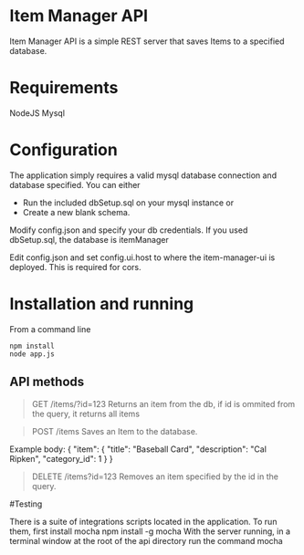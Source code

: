 # Item Manager API

Item Manager API is a simple REST server that saves Items to a specified database.

# Requirements
NodeJS
Mysql

# Configuration
The application simply requires a valid mysql database connection and database specified.
You can either
+ Run the included dbSetup.sql on your mysql instance
or
+ Create a new blank schema.

Modify config.json and specify your db credentials.
If you used dbSetup.sql, the database  is itemManager

Edit config.json and set config.ui.host to where the item-manager-ui is deployed.  This is required for cors.

# Installation and running
From a command line

    npm install
    node app.js

## API methods

> GET /items/?id=123
Returns an item from the db, if id is ommited from the query, it returns all items

> POST /items
Saves an Item to the database.

 Example body:
    {
      "item": {
      "title": "Baseball Card",
      "description": "Cal Ripken",
      "category_id": 1
      }
    }

> DELETE /items?id=123
Removes an item specified by the id in the query.

#Testing

There is a suite of integrations scripts located in the application.
To run them, first install mocha
    npm install -g mocha
With the server running, in a terminal window at the root of the api directory run the command
    mocha


